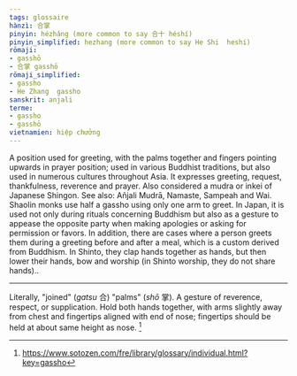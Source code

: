 ```yaml
---
tags: glossaire
hànzì: 合掌
pinyin: hézhǎng (more common to say 合十 héshí)
pinyin_simplified: hezhang (more common to say He Shi  heshi)
rōmaji:
- gasshō
- 合掌 gasshō
rōmaji_simplified:
- gassho
- He Zhang  gassho
sanskrit: anjali
terme:
- gassho
- gasshō
vietnamien: hiệp chưởng
---
```


A position used for greeting, with the palms together and fingers pointing upwards in prayer position; used in various Buddhist traditions, but also used in numerous cultures throughout Asia. It expresses greeting, request, thankfulness, reverence and prayer. Also considered a mudra or inkei of Japanese Shingon. See also: Añjali Mudrā, Namaste, Sampeah and Wai. Shaolin monks use half a gassho using only one arm to greet. In Japan, it is used not only during rituals concerning Buddhism but also as a gesture to appease the opposite party when making apologies or asking for permission or favors. In addition, there are cases where a person greets them during a greeting before and after a meal, which is a custom derived from Buddhism. In Shinto, they clap hands together as hands, but then lower their hands, bow and worship (in Shinto worship, they do not share hands)..

---

Literally, "joined" (*gatsu* 合) "palms" (*shō* 掌). A gesture of reverence, respect, or supplication. Hold both hands together, with arms slightly away from chest and fingertips aligned with end of nose; fingertips should be held at about same height as nose. [^Sotoshu]

[^Sotoshu]: <https://www.sotozen.com/fre/library/glossary/individual.html?key=gassho>
